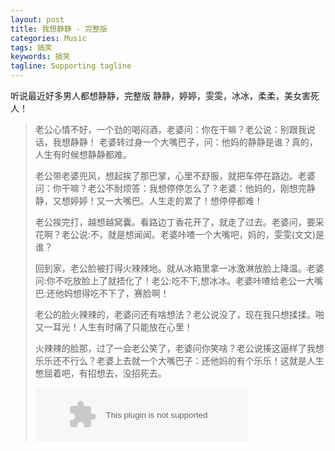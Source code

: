 ```yaml
---
layout: post
title: 我想静静 - 完整版
categories: Music
tags: 搞笑 
keywords: 搞笑 
tagline: Supporting tagline
---
```


听说最近好多男人都想静静，完整版 静静，婷婷，雯雯，冰冰，柔柔，美女害死人！ 

> 
> 老公心情不好，一个劲的喝闷酒，老婆问：你在干嘛？老公说：别跟我说话，我想静静！ 老婆转过身一个大嘴巴子，问：他妈的静静是谁？真的，人生有时候想静静都难。
> 
> 老公带老婆兜风，想起挨了那巴掌，心里不舒服，就把车停在路边。老婆问：你干嘛？老公不耐烦答：我想停停怎么了？老婆：他妈的，刚想完静静，又想婷婷！又一大嘴巴。人生走的累了！想停停都难！
> 
> 老公挨完打，越想越窝囊。看路边丁香花开了，就走了过去。老婆问，要采花啊？老公说:不，就是想闻闻。老婆咔喳一个大嘴吧，妈的，雯雯(文文)是谁？
> 
> 回到家，老公脸被打得火辣辣地。就从冰箱里拿一冰激淋放脸上降温。老婆问:你不吃放脸上了就捂化了！老公:吃不下,想冰冰。老婆咔喳给老公一大嘴巴:还他妈想得吃不下了，赛脸啊！
> 
> 老公的脸火辣辣的，老婆问还有啥想法？老公说没了，现在我只想揉揉。啪又一耳光！人生有时痛了只能放在心里！
> 
> 火辣辣的脸那，过了一会老公笑了，老婆问你笑啥？老公说揍这逼样了我想乐乐还不行么？老婆上去就一个大嘴巴子：还他妈的有个乐乐！这就是人生憋屈着吧，有招想去，没招死去。
> 
> 
> <embed src="http://music.163.com/style/swf/widget.swf?sid=30053956&type=2&auto=1&width=320&height=66" width="340" height="86"  allowNetworking="all">
